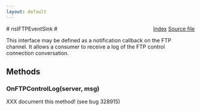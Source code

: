 ```yaml
---
layout: default
---
```

<div class='links' style='float:right'><a href="../index.html">Index</a>
<a href="http://dxr.mozilla.org/mozilla-central/source/netwerk/protocol/ftp/nsIFTPChannel.idl">Source file</a>
</div>
# nsIFTPEventSink #
  
This interface may be defined as a notification callback on the FTP  
channel.  It allows a consumer to receive a log of the FTP control  
connection conversation.  
  

## Methods ##

### OnFTPControlLog(server, msg) ###
  
XXX document this method!  (see bug 328915)  
  
